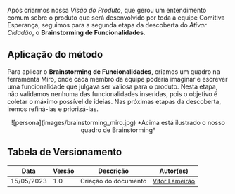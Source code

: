 Após criarmos nossa *Visão do Produto*, que gerou um entendimento comum sobre o produto que será desenvolvido por toda a equipe Comitiva Esperança, seguimos para a segunda etapa da descoberta do *Ativar Cidadão*, o **Brainstorming de Funcionalidades**.

## **Aplicação do método**

Para aplicar o **Brainstorming de Funcionalidades**, criamos um quadro na ferramenta Miro, onde cada membro da equipe poderia imaginar e escrever uma funcionalidade que julgava ser valiosa para o produto. Nesta etapa, não validamos nenhuma das funcionalidades inseridas, pois o objetivo é coletar o máximo possível de ideias. Nas próximas etapas da descoberta, iremos refiná-las e priorizá-las. <br>

<center>![persona](images/brainstorming_miro.jpg)
*Acima está ilustrado o nosso quadro de Brainstorming*
</center>

## Tabela de Versionamento
<div class="md-typeset__scrollwrap">
  <div class="md-typeset__table">
    <table>
      <thead>
        <tr>
          <th>Data</th>
          <th>Versão</th>
          <th>Descrição</th>
          <th>Autor(es)</th>
        </tr>
      </thead>
    <tbody>
      <tr>
        <td>15/05/2023</td>
        <td>1.0</td>
        <td>Criação do documento</td>
        <td><a href="https://www.linkedin.com/in/vitor-lameirao/">Vitor Lameirão</a>
        </td>
      </tr>
    </tbody>
  </table>
</div>
</div>